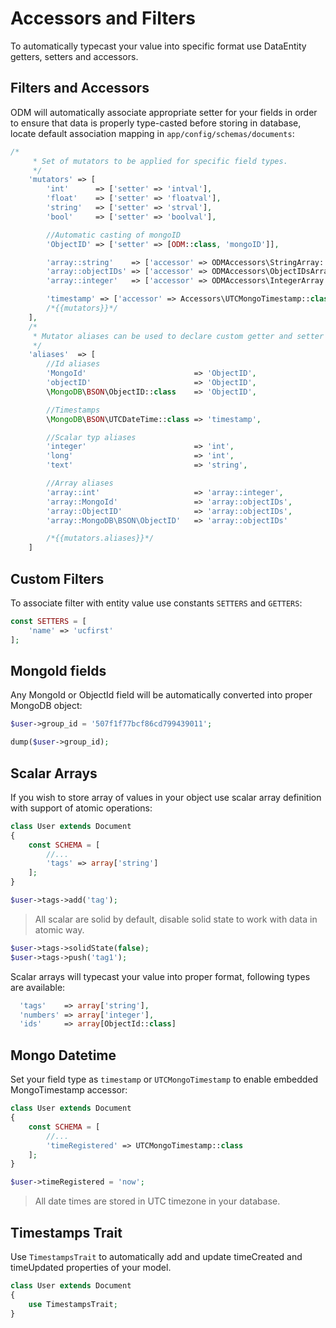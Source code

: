 # Accessors and Filters
To automatically typecast your value into specific format use DataEntity getters, setters and accessors.

## Filters and Accessors
ODM will automatically associate appropriate setter for your fields in order to ensure that data is properly type-casted before storing in database, locate default association mapping in `app/config/schemas/documents`:

```php
/*
     * Set of mutators to be applied for specific field types.
     */
    'mutators' => [
        'int'      => ['setter' => 'intval'],
        'float'    => ['setter' => 'floatval'],
        'string'   => ['setter' => 'strval'],
        'bool'     => ['setter' => 'boolval'],

        //Automatic casting of mongoID
        'ObjectID' => ['setter' => [ODM::class, 'mongoID']],

        'array::string'    => ['accessor' => ODMAccessors\StringArray::class],
        'array::objectIDs' => ['accessor' => ODMAccessors\ObjectIDsArray::class],
        'array::integer'   => ['accessor' => ODMAccessors\IntegerArray::class],

        'timestamp' => ['accessor' => Accessors\UTCMongoTimestamp::class],
        /*{{mutators}}*/
    ],
    /*
     * Mutator aliases can be used to declare custom getter and setter filter methods.
     */
    'aliases'  => [
        //Id aliases
        'MongoId'                        => 'ObjectID',
        'objectID'                       => 'ObjectID',
        \MongoDB\BSON\ObjectID::class    => 'ObjectID',

        //Timestamps
        \MongoDB\BSON\UTCDateTime::class => 'timestamp',

        //Scalar typ aliases
        'integer'                        => 'int',
        'long'                           => 'int',
        'text'                           => 'string',

        //Array aliases
        'array::int'                     => 'array::integer',
        'array::MongoId'                 => 'array::objectIDs',
        'array::ObjectID'                => 'array::objectIDs',
        'array::MongoDB\BSON\ObjectID'   => 'array::objectIDs'

        /*{{mutators.aliases}}*/
    ]
```

## Custom Filters
To associate filter with entity value use constants `SETTERS` and `GETTERS`:

```php
const SETTERS = [
    'name' => 'ucfirst'
];
```

## MongoId fields
Any MongoId or ObjectId field will be automatically converted into proper MongoDB object:

```php
$user->group_id = '507f1f77bcf86cd799439011';

dump($user->group_id);
```

## Scalar Arrays
If you wish to store array of values in your object use scalar array definition with support of atomic operations:

```php
class User extends Document
{
    const SCHEMA = [
        //...
        'tags' => array['string']
    ];
}
```

```php
$user->tags->add('tag');
```

> All scalar are solid by default, disable solid state to work with data in atomic way.

```php
$user->tags->solidState(false);
$user->tags->push('tag1');
```

Scalar arrays will typecast your value into proper format, following types are available:

```php
  'tags'    => array['string'],
  'numbers' => array['integer'],
  'ids'     => array[ObjectId::class]
```

## Mongo Datetime
Set your field type as `timestamp` or `UTCMongoTimestamp` to enable embedded MongoTimestamp accessor:

```php
class User extends Document
{
    const SCHEMA = [
        //...
        'timeRegistered' => UTCMongoTimestamp::class
    ];
}
```

```php
$user->timeRegistered = 'now';
```

> All date times are stored in UTC timezone in your database.

## Timestamps Trait
Use `TimestampsTrait` to automatically add and update timeCreated and timeUpdated properties of your model.

```php
class User extends Document
{
    use TimestampsTrait;
}
```